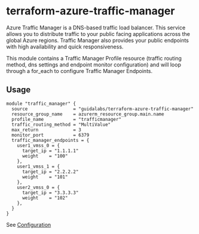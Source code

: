 # terraform-azure-traffic-manager

Azure Traffic Manager is a DNS-based traffic load balancer. This service allows you to distribute traffic to your public facing applications across the global Azure regions. Traffic Manager also provides your public endpoints with high availability and quick responsiveness.

This module contains a Traffic Manager Profile resource (traffic routing method, dns settings and endpoint monitor configuration) and will loop through a for_each to configure Traffic Manager Endpoints.

## Usage

```hcl
module "traffic_manager" {
  source                 = "guidalabs/terraform-azure-traffic-manager"
  resource_group_name    = azurerm_resource_group.main.name
  profile_name           = "trafficmanager"
  traffic_routing_method = "MultiValue"
  max_return             = 3
  monitor_port           = 6379
  traffic_manager_endpoints = {
    user1_vmss_0 = {
      target_ip = "1.1.1.1"
      weight    = "100"
    },
    user1_vmss_1 = {
      target_ip = "2.2.2.2"
      weight    = "101"
    },
    user2_vmss_0 = {
      target_ip = "3.3.3.3"
      weight    = "102"
    },
  }
}
```

See [Configuration](configuration.md)
